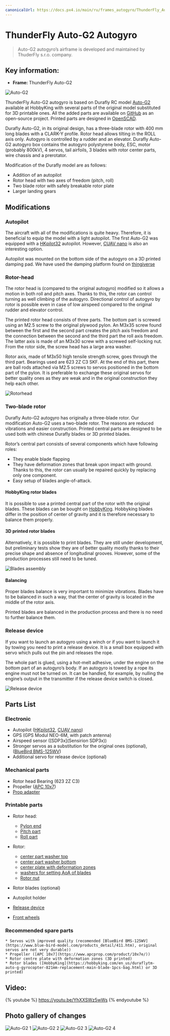 ```yaml
---
canonicalUrl: https://docs.px4.io/main/ru/frames_autogyro/ThunderFly_AutoG2
---
```


# ThunderFly Auto-G2 Autogyro

> Auto-G2 autogyro’s airframe is developed and maintained by ThuderFly s.r.o. company.

## Key information:
- **Frame:** ThunderFly Auto-G2


![Auto-G2](../../assets/airframes/autogyro/auto-g2/autog2_title.jpg)

ThunderFly Auto-G2 autogyro is based on Durafly RC model [Auto-G2](https://hobbyking.com/en_us/duraflytm-auto-g2-gyrocopter-w-auto-start-system-821mm-pnf.html) available at HobbyKing with several parts of the original model substituted for 3D printable ones. All the added parts are available on [GitHub](https://github.com/ThunderFly-aerospace/TF-G2/) as an open-source project. Printed parts are designed in [OpenSCAD](https://www.openscad.org/).

Durafly Auto-G2, in its original design, has a three-blade rotor with 400 mm long blades with a CLARK-Y profile. Rotor head allows tilting in the ROLL axis only. Autogyro is controlled by a rudder and an elevator. Durafly Auto-G2 autogyro box contains the autogyro polystyrene body, ESC, motor (probably 800kV), 4 servos, tail airfoils, 3 blades with rotor center parts, wire chassis and a prerotator.


Modification of the Durafly model are as follows:
 * Addition of an autopilot
 * Rotor head with two axes of freedom (pitch, roll)
 * Two blade rotor with safely breakable rotor plate
 * Larger landing gears

## Modifications

### Autopilot
The aircraft with all of the modifications is quite heavy. Therefore, it is beneficial to equip the model with a light autopilot. The first Auto-G2 was equipped with a [HKpilot32](../flight_controller/HKpilot32.md) autopilot. However, [CUAV nano](../flight_controller/cuav_v5_nano.md) is also an interesting option.

Autopilot was mounted on the bottom side of the autogyro on a 3D printed damping pad. We have used the damping platform found on [thingiverse](https://www.thingiverse.com/thing:160655)

### Rotor-head
The rotor head is (compared to the original autogyro) modified so it allows a motion in both roll and pitch axes. Thanks to this, the rotor can control turning as well climbing of the autogyro. Directional control of autogyro by rotor is possible even in case of low airspeed compared to the original rudder and elevator control.

The printed rotor head consists of three parts. The bottom part is screwed using an M2.5 screw to the original plywood pylon. An M3x35 screw found between the first and the second part creates the pitch axis freedom and the connection between the second and the third part the roll axis freedom. The latter axis is made of an M3x30 screw with a screwed self-locking nut. From the rotor side, the screw head has a large area washer.

Rotor axis, made of M3x50 high tensile strength screw, goes through the third part. Bearings used are 623 2Z C3 SKF. At the end of this part, there are ball rods attached via M2.5 screws to servos positioned in the bottom part of the pylon. It is preferable to exchange these original servos for better quality ones as they are weak and in the original construction they help each other.

![Rotorhead](../../assets/airframes/autogyro/auto-g2/modif_rh.png)

### Two-blade rotor
Durafly Auto-G2 autogyro has originally a three-blade rotor. Our modification Auto-G2 uses a two-blade rotor. The reasons are reduced vibrations and easier construction. Printed central parts are designed to be used both with chinese Durafly blades or 3D printed blades.

Rotor’s central part consists of several components which have following roles:
  * They enable blade flapping
  * They have deformation zones that break upon impact with ground. Thanks to this, the rotor can usually be repaired quickly by replacing only one component.
  * Easy setup of blades angle-of-attack.

#### HobbyKing rotor blades

It is possible to use a printed central part of the rotor with the original blades. These blades can be bought on [HobbyKing](https://hobbyking.com/en_us/duraflytm-auto-g-gyrocopter-821mm-replacement-main-blade-1pcs-bag.html). Hobbyking blades differ in the position of center of gravity and it is therefore necessary to balance them properly.

#### 3D printed rotor blades
Alternatively, it is possible to print blades. They are still under development, but preliminary tests show they are of better quality mostly thanks to their precise shape and absence of longitudinal grooves. However, some of the production processes still need to be tuned.

![Blades assembly](../../assets/airframes/autogyro/auto-g2/modif_blade.png)

#### Balancing

Proper blades balance is very important to minimize vibrations. Blades have to be balanced in such a way, that the center of gravity is located in the middle of the rotor axis.

Printed blades are balanced in the production process and there is no need to further balance them.

### Release device

If you want to launch an autogyro using a winch or if you want to launch it by towing you need to print a release device. It is a small box equipped with servo which pulls out the pin and releases the rope.

The whole part is glued, using a hot-melt adhesive, under the engine on the bottom part of an autogyro’s body. If an autogyro is towed by a rope its engine must not be turned on. It can be handled, for example, by nulling the engine’s output in the transmitter if the release device switch is closed.

![Release device](../../assets/airframes/autogyro/auto-g2/modif_release.png)

## Parts List

### Electronic
 * Autopilot ([HKpilot32](../flight_controller/HKpilot32.md), [CUAV nano](../flight_controller/cuav_v5_nano.md))
 * GPS (GPS Modul NEO-6M, with patch antenna)
 * Airspeed sensor (\[SDP3x\](Sensirion SDP3x))
 * Stronger servos as a substitution for the original ones (optional), ([BlueBird BMS-125WV](https://www.blue-bird-model.com/products_detail/411.htm))
 * Additional servo for release device (optional)

### Mechanical parts

 * Rotor head Bearing (623 2Z C3)
 * Propeller ([APC 10x7](https://www.apcprop.com/product/10x7e/))
 * [Prop adapter](https://mpjet.com/shop/gb/prop-adapters/184-collet-prop-adapter-19-mm-4-mm-shaft-m629-standard.html)


### Printable parts

  * Rotor head:
    * [Pylon end](https://github.com/ThunderFly-aerospace/Auto-G2/blob/master/CAD/stl/111_1001.stl)
    * [Pitch part](https://github.com/ThunderFly-aerospace/Auto-G2/blob/master/CAD/stl/111_1002.stl)
    * [Roll part](https://github.com/ThunderFly-aerospace/Auto-G2/blob/master/CAD/stl/111_1003.stl)

  * Rotor:
    * [center part washer top](https://github.com/ThunderFly-aerospace/Auto-G2/blob/master/CAD/stl/111_1008.stl)
    * [center part washer bottom](https://github.com/ThunderFly-aerospace/Auto-G2/blob/master/CAD/stl/111_1004.stl)
    * [center plate with deformation zones](https://github.com/ThunderFly-aerospace/Auto-G2/blob/master/CAD/stl/888_1001.stl)
    * [washers for setting AoA of blades](https://github.com/ThunderFly-aerospace/Auto-G2/blob/master/CAD/stl/111_1005.stl)
    * [Rotor nut](https://github.com/ThunderFly-aerospace/Auto-G2/blob/master/CAD/stl/888_1002.stl)

  * Rotor blades (optional)
  * Autopilot holder
  * [Release device](https://github.com/ThunderFly-aerospace/Auto-G2/blob/master/CAD/stl/888_1010.stl)
  * [Front wheels](https://github.com/ThunderFly-aerospace/Auto-G2/blob/master/CAD/stl/888_1011.stl)

### Recommended spare parts
    * Servos with improved quality (recomended [BlueBird BMS-125WV](https://www.blue-bird-model.com/products_detail/411.htm), original servos are not very durable))
    * Propeller ([APC 10x7](https://www.apcprop.com/product/10x7e/))
    * Rotor centre plate with deformation zones (3D printed)
    * Rotor blades ([HobbyKing](https://hobbyking.com/en_us/duraflytm-auto-g-gyrocopter-821mm-replacement-main-blade-1pcs-bag.html) or 3D printed)

## Video:

{% youtube %}
https://youtu.be/YhXXSWz5wWs
{% endyoutube %}

## Photo gallery of changes

![Auto-G2 1](../../assets/airframes/autogyro/auto-g2/autog2_1.jpg) ![Auto-G2 2](../../assets/airframes/autogyro/auto-g2/autog2_2.jpg) ![Auto-G2 3](../../assets/airframes/autogyro/auto-g2/autog2_3.jpg) ![Auto-G2 4](../../assets/airframes/autogyro/auto-g2/autog2_4.jpg)
